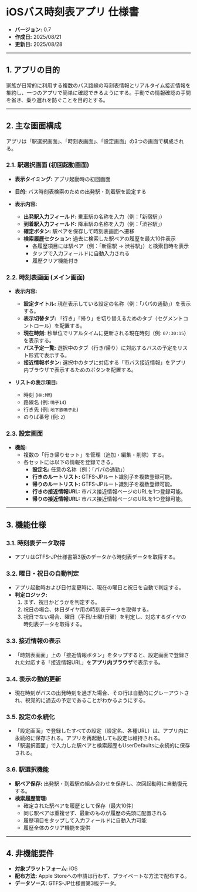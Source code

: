 # iOSバス時刻表アプリ 仕様書

- **バージョン:** 0.7
- **作成日:** 2025/08/21
- **更新日:** 2025/08/28

---

## 1. アプリの目的

家族が日常的に利用する複数のバス路線の時刻表情報とリアルタイム接近情報を集約し、一つのアプリで簡単に確認できるようにする。手動での情報確認の手間を省き、乗り遅れを防ぐことを目的とする。

---

## 2. 主な画面構成

アプリは「駅選択画面」、「時刻表画面」、「設定画面」の3つの画面で構成される。

### 2.1. 駅選択画面 (初回起動画面)

- **表示タイミング:** アプリ起動時の初回画面
- **目的:** バス時刻表検索のための出発駅・到着駅を設定する

- **表示内容:**
    - **出発駅入力フィールド:** 乗車駅の名称を入力（例：「新宿駅」）
    - **到着駅入力フィールド:** 降車駅の名称を入力（例：「渋谷駅」）
    - **確定ボタン:** 駅ペアを保存して時刻表画面へ遷移
    - **検索履歴セクション:** 過去に検索した駅ペアの履歴を最大10件表示
        - 各履歴項目には駅ペア（例：「新宿駅 → 渋谷駅」）と検索日時を表示
        - タップで入力フィールドに自動入力される
        - 履歴クリア機能付き

### 2.2. 時刻表画面 (メイン画面)

- **表示内容:**
    - **設定タイトル:** 現在表示している設定の名称（例：「パパの通勤」）を表示する。
    - **表示切替タブ:** 「行き」「帰り」を切り替えるためのタブ（セグメントコントロール）を配置する。
    - **現在時刻:** 秒単位でリアルタイムに更新される現在時刻（例: `07:30:15`）を表示する。
    - **バス予定一覧:** 選択中のタブ（行き/帰り）に対応するバスの予定をリスト形式で表示する。
    - **接近情報ボタン:** 選択中のタブに対応する「市バス接近情報」をアプリ内ブラウザで表示するためのボタンを配置する。

- **リストの表示項目:**
    - 時刻 (`HH:MM`)
    - 路線名 (例: `鳴子14`)
    - 行き先 (例: `地下鉄鳴子北`)
    - のりば番号 (例: `2`)

### 2.3. 設定画面

- **機能:**
    - 複数の「行き帰りセット」を管理（追加・編集・削除）する。
    - 各セットには以下の情報を登録できる。
        - **設定名:** 任意の名称（例：「パパの通勤」）
        - **行きのルートリスト:** GTFS-JPルート識別子を複数登録可能。
        - **帰りのルートリスト:** GTFS-JPルート識別子を複数登録可能。
        - **行きの接近情報URL:** 市バス接近情報ページのURLを1つ登録可能。
        - **帰りの接近情報URL:** 市バス接近情報ページのURLを1つ登録可能。

---

## 3. 機能仕様

### 3.1. 時刻表データ取得

- アプリはGTFS-JP仕様書第3版のデータから時刻表データを取得する。

### 3.2. 曜日・祝日の自動判定

- アプリ起動時および日付変更時に、現在の曜日と祝日を自動で判定する。
- **判定ロジック:**
    1. まず、祝日かどうかを判定する。
    2. 祝日の場合、休日ダイヤ用の時刻表データを取得する。
    3. 祝日でない場合、曜日（平日/土曜/日曜）を判定し、対応するダイヤの時刻表データを取得する。

### 3.3. 接近情報の表示

- 「時刻表画面」上の「接近情報ボタン」をタップすると、設定画面で登録された対応する「接近情報URL」を**アプリ内ブラウザ**で表示する。

### 3.4. 表示の動的更新

- 現在時刻がバスの出発時刻を過ぎた場合、その行は自動的にグレーアウトされ、視覚的に過去の予定であることがわかるようにする。

### 3.5. 設定の永続化

- 「設定画面」で登録したすべての設定（設定名、各種URL）は、アプリ内に永続的に保存される。アプリを再起動しても設定は維持される。
- 「駅選択画面」で入力した駅ペアと検索履歴もUserDefaultsに永続的に保存される。

### 3.6. 駅選択機能

- **駅ペア保存:** 出発駅・到着駅の組み合わせを保存し、次回起動時に自動復元する。
- **検索履歴管理:** 
    - 確定された駅ペアを履歴として保存（最大10件）
    - 同じ駅ペアは重複せず、最新のものが履歴の先頭に配置される
    - 履歴項目をタップして入力フィールドに自動入力可能
    - 履歴全体のクリア機能を提供

---
## 4. 非機能要件

- **対象プラットフォーム:** iOS
- **配布方法:** Apple Storeへの申請は行わず、プライベートな方法で配布する。
- **データソース:** GTFS-JP仕様書第3版データ。
